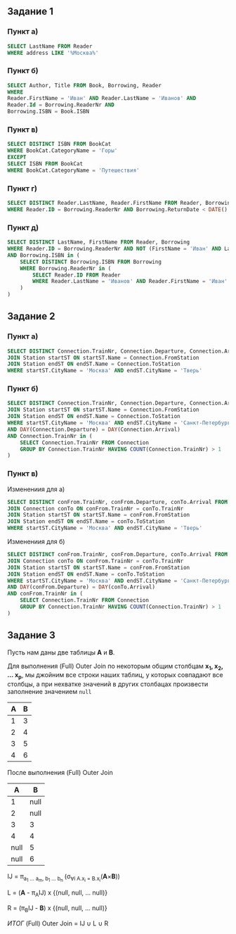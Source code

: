 ## Задание 1
### Пункт a)
```sql
SELECT LastName FROM Reader
WHERE address LIKE '%Москва%'
```
### Пункт б)
```sql
SELECT Author, Title FROM Book, Borrowing, Reader
WHERE
Reader.FirstName = 'Иван' AND Reader.LastName = 'Иванов' AND
Reader.Id = Borrowing.ReaderNr AND
Borrowing.ISBN = Book.ISBN
```
### Пункт в)
```sql
SELECT DISTINCT ISBN FROM BookCat
WHERE BookCat.CategoryName = 'Горы'
EXCEPT
SELECT ISBN FROM BookCat
WHERE BookCat.CategoryName = 'Путешествия'
```
### Пункт г)
```sql
SELECT DISTINCT Reader.LastName, Reader.FirstName FROM Reader, Borrowing
WHERE Reader.ID = Borrowing.ReaderNr AND Borrowing.ReturnDate < DATE()

```
### Пункт д)
```sql
SELECT DISTINCT LastName, FirstName FROM Reader, Borrowing
WHERE Reader.ID = Borrowing.ReaderNr AND NOT (FirstName = 'Иван' AND LastName = 'Иванов')
AND Borrowing.ISBN in (
    SELECT DISTINCT Borrowing.ISBN FROM Borrowing
    WHERE Borrowing.ReaderNr in (
        SELECT Reader.ID FROM Reader
        WHERE Reader.LastName = 'Иванов' AND Reader.FirstName = 'Иван'
    )
)
```
## Задание 2
### Пункт a)
```sql
SELECT DISTINCT Connection.TrainNr, Connection.Departure, Connection.Arrival FROM Connection
JOIN Station startST ON startST.Name = Connection.FromStation
JOIN Station endST ON endST.Name = Connection.ToStation
WHERE startST.CityName = 'Москва' AND endST.CityName = 'Тверь'
```
### Пункт б)
```sql
SELECT DISTINCT Connection.TrainNr, Connection.Departure, Connection.Arrival FROM Connection
JOIN Station startST ON startST.Name = Connection.FromStation
JOIN Station endST ON endST.Name = Connection.ToStation
WHERE startST.CityName = 'Москва' AND endST.CityName = 'Санкт-Петербург' 
AND DAY(Connection.Departure) = DAY(Connection.Arrival)
AND Connection.TrainNr in (
    SELECT Connection.TrainNr FROM Connection
    GROUP BY Connection.TrainNr HAVING COUNT(Connection.TrainNr) > 1
)
```
### Пункт в)
Изменениия для а)
```sql
SELECT DISTINCT conFrom.TrainNr, conFrom.Departure, conTo.Arrival FROM Connection conFrom
JOIN Connection conTo ON conFrom.TrainNr = conTo.TrainNr
JOIN Station startST ON startST.Name = conFrom.FromStation
JOIN Station endST ON endST.Name = conTo.ToStation
WHERE startST.CityName = 'Москва' AND endST.CityName = 'Тверь'
```
Изменениия для б)
```sql
SELECT DISTINCT conFrom.TrainNr, conFrom.Departure, conTo.Arrival FROM Connection conFrom
JOIN Connection conTo ON conFrom.TrainNr = conTo.TrainNr
JOIN Station startST ON startST.Name = conFrom.FromStation
JOIN Station endST ON endST.Name = conTo.ToStation
WHERE startST.CityName = 'Москва' AND endST.CityName = 'Санкт-Петербург' 
AND DAY(conFrom.Departure) = DAY(conTo.Arrival)
AND conFrom.TrainNr in (
    SELECT Connection.TrainNr FROM Connection
    GROUP BY Connection.TrainNr HAVING COUNT(Connection.TrainNr) > 1
)
```
## Задание 3
Пусть нам даны две таблицы **A** и **B**. 

Для выполнения (Full) Outer Join по некоторым общим столбцам **x<sub>1</sub>, x<sub>2</sub>, ... x<sub>p</sub>**, мы джойним все строки наших таблиц, у которых совпадают все столбцы, а при нехватке значений в других столбацах произвести заполнение значением `null`

| A | B |
|---|---|
| 1 | 3 |
| 2 | 4 |
| 3 | 5 |
| 4 | 6 |

После выполнения (Full) Outer Join

| A    | B    |
|------|------|
| 1    | null |
| 2    | null |
| 3    | 3    |
| 4    | 4    |
| null | 5    |
| null | 6    |

IJ = π<sub>a<sub>1</sub> ... a<sub>m</sub>, b<sub>1</sub> ... b<sub>n</sub> </sub>(σ<sub>∀i A.x<sub>i</sub> = B.x<sub>i</sub></sub>(**A**×**B**))

L = (**A** - π<sub>A</sub>IJ) x {(null, null, ... null)}

R = (π<sub>B</sub>IJ - **B**) x {(null, null, ... null)}

*ИТОГ* (Full) Outer Join = IJ ∪ L ∪ R

